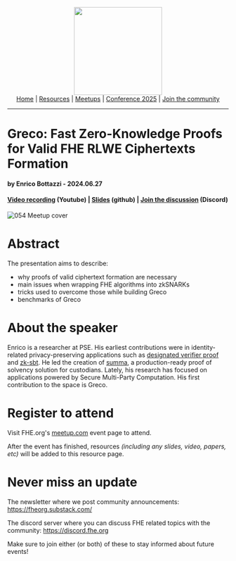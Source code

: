 <!-- Main header navigation -->
<p align="center">
  <img width="200" src="https://user-images.githubusercontent.com/5758427/180978488-db825482-5a58-4c7c-9589-c494a6f0be04.png"><br/>
  <a href="https://fhe-org.github.io">Home</a> | <a href="https://fhe-org.github.io/resources">Resources</a> | <a href="https://fhe-org.github.io/meetups/">Meetups</a> | <a href="https://fhe-org.github.io/conferences/conference-2025/">Conference 2025</a> | <a href="https://fhe-org.github.io/community">Join the community</a>
</p>
<hr/>
<!-- /Main header navigation -->


# Greco: Fast Zero-Knowledge Proofs for Valid FHE RLWE Ciphertexts Formation
#### by Enrico Bottazzi - 2024.06.27
#### <a href="https://www.youtube.com/watch?v=UeV1zhbdVPI&list=PLnbmMskCVh1chnSM8Jjy6Nk3IH6fpn7MM&index=1">Video recording</a> (Youtube) | <a href="https://github.com/user-attachments/files/16033480/Greco_FHE_org.pdf">Slides</a> (github) | <a href="https://discord.fhe.org">Join the discussion</a> (Discord)



![054 Meetup cover](https://github.com/FHE-org/fhe-org.github.io/assets/37557436/3265bf84-ff0f-4762-b840-3d3fc2823f4f)


# Abstract

The presentation aims to describe:

- why proofs of valid ciphertext formation are necessary
- main issues when wrapping FHE algorithms into zkSNARKs
- tricks used to overcome those while building Greco
- benchmarks of Greco

# About the speaker

Enrico is a researcher at PSE.  His earliest contributions were in identity-related privacy-preserving applications such as [designated verifier proof](https://github.com/enricobottazzi/designated-verifier-proof) and [zk-sbt](https://github.com/enricobottazzi/ZK-SBT).  He led the creation of [summa](https://github.com/summa-dev/summa-solvency), a production-ready proof of solvency solution for custodians. Lately, his research has focused on applications powered by Secure Multi-Party Computation. His first contribution to the space is Greco.

# Register to attend

Visit FHE.org's [meetup.com](https://www.meetup.com/fhe-org/events/301465187/?utm_medium=referral&utm_campaign=share-btn_savedevents_share_modal&utm_source=link) event page to attend.

After the event has finished, resources *(including any slides, video, papers, etc)* will be added to this resource page.

# Never miss an update

The newsletter where we post community announcements: https://fheorg.substack.com/

The discord server where you can discuss FHE related topics with the community: https://discord.fhe.org

Make sure to join either (or both) of these to stay informed about future events!
